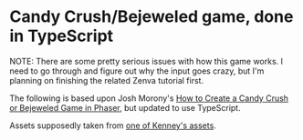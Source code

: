 # Candy Crush/Bejeweled game, done in TypeScript

NOTE: There are some pretty serious issues with how this game works. I need to go through and figure out why the input goes crazy, but I'm planning on finishing the related Zenva tutorial first.

The following is based upon Josh Morony's [How to Create a Candy Crush or Bejeweled Game in Phaser](http://www.joshmorony.com/how-to-create-a-candy-crush-or-bejeweled-game-in-phaser/), but updated to use TypeScript.

Assets supposedly taken from [one of Kenney's assets](http://kenney.nl/).